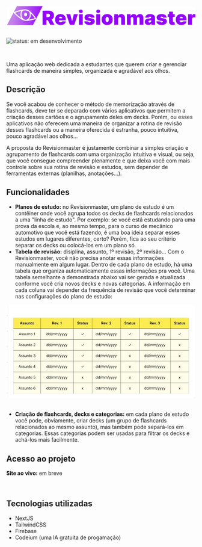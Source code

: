 <div align="center"><img src="./banner-revisionmaster.png" alt="banner-revisionmaster" /></div>

<br/>

![status: em desenvolvimento](https://img.shields.io/badge/status-em%20desenvolvimento-yellow)

<br/>

Uma aplicação web dedicada a estudantes que querem criar e gerenciar flashcards de maneira simples, organizada e agradável aos olhos.

## Descrição

Se você acabou de conhecer o método de memorização através de flashcards, deve ter se deparado com vários aplicativos que permitem a criação desses cartões e o agrupamento deles em decks. Porém, ou esses aplicativos não oferecem uma maneira de organizar a rotina de revisão desses flashcards ou a maneira oferecida é estranha, pouco intuitiva, pouco agradável aos olhos...

A proposta do Revisionmaster é justamente combinar a simples criação e agrupamento de flashcards com uma organização intuitiva e visual, ou seja, que você consegue compreender plenamente e que deixa você com mais controle sobre sua rotina de revisão e estudos, sem depender de ferramentas externas (planilhas, anotações...).

## Funcionalidades

- **Planos de estudo:** no Revisionmaster, um plano de estudo é um contêiner onde você agrupa todos os decks de flashcards relacionados a uma "linha de estudo". Por exemplo: se você está estudando para uma prova da escola e, ao mesmo tempo, para o curso de mecânico automotivo que você está fazendo, é uma boa ideia separar esses estudos em lugares diferentes, certo? Porém, fica ao seu critério separar os decks ou colocá-los em um plano só.
- **Tabela de revisão:** disiplina, assunto, 1º revisão, 2º revisão... Com o Revisionmaster, você não precisa anotar essas informações manualmente em algum lugar. Dentro de cada plano de estudo, há uma tabela que organiza automaticamente essas informações pra você. Uma tabela semelhante a demonstrada abaixo vai ser gerada e atualizada conforme você cria novos decks e novas categorias. A informação em cada coluna vai depender da frequência de revisão que você determinar nas configurações do plano de estudo:

<div align="center"><img width="500px" src="./print-tabela-de-revisao.jpg" alt="exemplo da tabela de revisão" /></div>

<br/>

- **Criação de flashcards, decks e categorias:** em cada plano de estudo você pode, obviamente, criar decks \(um grupo de flashcards relacionados ao mesmo assunto\), mas também pode separá-los em categorias. Essas categorias podem ser usadas para filtrar os decks e achá-los mais facilmente.

## Acesso ao projeto

**Site ao vivo:** em breve

<br/>

## Tecnologias utilizadas

- NextJS
- TailwindCSS
- Firebase
- Codeium (uma IA gratuita de progamação)
